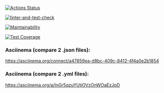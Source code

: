 [![Actions Status](https://github.com/ValentinaFediakova/frontend-project-lvl2/workflows/hexlet-check/badge.svg)](https://github.com/ValentinaFediakova/frontend-project-lvl2/actions)

[![linter-and-test-check](https://github.com/ValentinaFediakova/frontend-project-lvl2/actions/workflows/linter-and-tests-check.yml/badge.svg)](https://github.com/ValentinaFediakova/frontend-project-lvl2/actions/workflows/linter-and-tests-check.yml)

[![Maintainability](https://api.codeclimate.com/v1/badges/2a697c3d1afb290f45bc/maintainability)](https://codeclimate.com/github/ValentinaFediakova/frontend-project-lvl2/maintainability)

[![Test Coverage](https://api.codeclimate.com/v1/badges/2a697c3d1afb290f45bc/test_coverage)](https://codeclimate.com/github/ValentinaFediakova/frontend-project-lvl2/test_coverage)

### Asciinema (compare 2 .json files):
https://asciinema.org/connect/a47859ea-d8bc-409c-8412-4f4a0e2b1854

### Asciinema (compare 2 .yml files):
https://asciinema.org/a/InGr5qzuYUtiOVzOnWOaEzJpD
